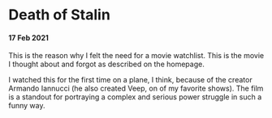 # Death of Stalin
#### 17 Feb 2021

This is the reason why I felt the need for a movie watchlist. This is the movie I thought about and forgot as described on the homepage.

I watched this for the first time on a plane, I think, because of the creator Armando Iannucci (he also created Veep, on of my favorite shows). The film is a standout for portraying a complex and serious power struggle in such a funny way.